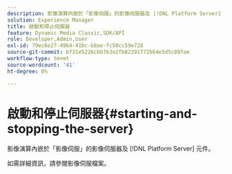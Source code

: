 ```yaml
---
description: 影像演算內嵌於「影像伺服」的影像伺服器及 [!DNL Platform Server] 元件。
solution: Experience Manager
title: 啟動和停止伺服器
feature: Dynamic Media Classic,SDK/API
role: Developer,Admin,User
exl-id: 79ec6e27-4964-41bc-b8ae-fc50cc59e728
source-git-commit: bf31e5226cbb763e2fb82391772b64e5d5c89fae
workflow-type: tm+mt
source-wordcount: '41'
ht-degree: 0%

---
```


# 啟動和停止伺服器{#starting-and-stopping-the-server}

影像演算內嵌於「影像伺服」的影像伺服器及 [!DNL Platform Server] 元件。

如需詳細資訊，請參閱影像伺服檔案。
